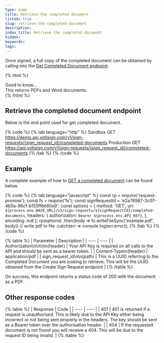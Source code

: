 ```yaml
---
type: page
title: Retrieve the completed document
listed: true
slug: retrieve-the-completed-document
description: 
index_title: Retrieve the completed document
hidden: 
keywords: 
tags: 
---
```


Once signed, a full copy of the completed document can be obtained by calling into the [Get Completed Document endpoint](https://yoti.com/api-reference/#yoti-sign-retrieve-the-completed-document). 

{% html %}
<div class="alert-GTK">
    <div class="alert-title" id="GTK">
        Good to know... 
    </div>
    <div class="alert-text">
       This returns PDFs and Word documents.
    </div>
</div>
{% /html %}

## Retrieve the completed document endpoint

Below is the end point used for get completed document.

{% code %}
{% tab language="http" %}
Sandbox GET https://demo.api.yotisign.com/v1/sign-requests/{sign_request_id}/completed-documents 
Production GET https://api.yotisign.com/v1/sign-requests/{sign_request_id}/completed-documents
{% /tab %}
{% /code %}

## Example

A complete example of how to [GET a completed document](https://yoti.com/api-reference/#yoti-sign-retrieve-the-completed-document) can be found below.

{% code %}
{% tab language="javascript" %}
const rp = require('request-promise');
const fs = require('fs');
const signRequestId = 'e2a78987-2c07-4b0a-96cf-b155ff6e60e9';
const options = {
    method: 'GET',
    uri: `${process.env.BASE_URL}/v1/sign-requests/${signRequestId}/completed-documents`,
    headers: {
        authorization: `Bearer ${process.env.API_KEY}`,
    },
    encoding: null
};
rp(options)
    .then(body => fs.writeFileSync('example.pdf', body)) // write pdf to file
    .catch(err => console.log(err.error));
{% /tab %}
{% /code %}

{% table %}
| Parameter | Description | 
| ---- | ---- | 
| Authorization\n\n\n\n(header) | Your API Key is required on all calls to the API and should be sent as a bearer token. | 
| Content-Type\n(header) | application/pdf | 
| sign_request_id\n\n(path) | This is a UUID referring to the Completed Document you are looking to retrieve. This will be the UUID obtained from the Create Sign Request endpoint | 
{% /table %}

On success, this endpoint returns a status code of 200 with the document as a PDF.

## Other response codes

{% table %}
| Response | Code | 
| ---- | ---- | 
| 401 | 401 is returned if a request is unauthorised. This is likely due to the API Key either being incorrect or not being sent properly in the headers. The key should be sent as a Bearer token over the authorisation header. | 
| 404 | If the requested document is not found you will receive a 404. This will be due to the request ID being invalid. | 
{% /table %}
